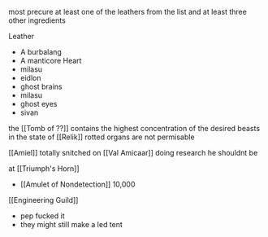 most precure at least one of the leathers from the list and at least three other ingredients

Leather
- A burbalang
- A manticore
Heart 
- milasu
- eidlon
- ghost
brains 
- milasu
- ghost
eyes 
- sivan

the [[Tomb of ??]] contains the highest concentration of the desired beasts in the state of [[Relik]]
rotted organs are not permisable

[[Amiel]] totally snitched on [[Val Amicaar]] doing research he shouldnt be

at [[Triumph's Horn]]
- [[Amulet of Nondetection]] 10,000

[[Engineering Guild]]
- pep fucked it
- they might still make a led tent


